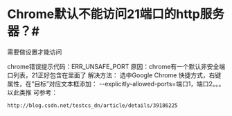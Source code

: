 
# Chrome默认不能访问21端口的http服务器？#

需要做设置才能访问

chrome错误提示代码：ERR_UNSAFE_PORT
原因：chrome有一个默认非安全端口列表，21正好包含在里面了
解决方法：
    选中Google Chrome 快捷方式，右键属性，在”目标”对应文本框添加：
    --explicitly-allowed-ports=端口1，端口2。。。以此类推
可参考：

```
http://blog.csdn.net/testcs_dn/article/details/39186225 
```